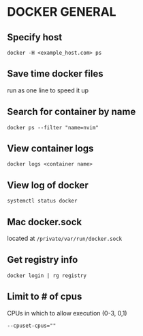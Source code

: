 # DOCKER GENERAL

## Specify host
`docker -H <example_host.com> ps`

## Save time docker files

run as one line to speed it up

## Search for container by name

`docker ps --filter "name=nvim"`

## View container logs

`docker logs <container name>`

## View log of docker

`systemctl status docker`

## Mac docker.sock

located at `/private/var/run/docker.sock`

## Get registry info

`docker login | rg registry`

## Limit to # of cpus

CPUs in which to allow execution (0-3, 0,1)

`--cpuset-cpus=""`
